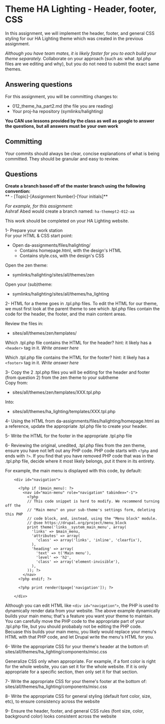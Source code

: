 # Theme HA Lighting - Header, footer, CSS  
In this assignment, we will implement the header, footer, and general CSS styling for our HA Lighting theme which was created in the previous assignment.  

*Although you have team mates, it is likely faster for you to each build your theme separately.* Collaborate on your approach (such as: what .tpl.php files are we editing and why), but you do not need to submit the exact same themes.  

## Answering questions  
For this assignment, you will be committing changes to:  
- 012_theme_ha_part2.md (the file you are reading)  
- Your proj-ha repository (symlinks/halighting)  

**You CAN use lessons provided by the class as well as google to answer the questions, but all answers must be your own work**    

## Committing  
Your commits should always be clear, concise explanations of what is being committed. They should be granular and easy to review.  

## Questions  
**Create a branch based off of the master branch using the following convention:**    
** - [Topic]-[Assignment Number]-[Your initials]**    

*For example, for this assignment:*    
Ashraf Abed would create a branch named: ```ha-themept2-012-aa```  

This work should be completed on your HA Lighting website.  

1- Prepare your work station  
For your HTML & CSS start point:  
- Open da-assignments/files/halighting/   
  - Contains homepage.html, with the design's HTML  
  - Contains style.css, with the design's CSS  

Open the zen theme:  
- symlinks/halighting/sites/all/themes/zen  

Open your (sub)theme:  
- symlinks/halighting/sites/all/themes/ha_lighting  

2- HTML for a theme goes in .tpl.php files. To edit the HTML for our theme, we must first look at the parent theme to see which .tpl.php files contain the code for the header, the footer, and the main content areas.  

Review the files in:  
  - sites/all/themes/zen/templates/  

Which .tpl.php file contains the HTML for the header? hint: it likely has a ```<header>``` tag in it. *Write answer here*  

Which .tpl.php file contains the HTML for the footer? hint: it likely has a ```<footer>``` tag in it. *Write answer here*  

3- Copy the 2 .tpl.php files you will be editing for the header and footer (from question 2) from the zen theme to your subtheme  
Copy from:  
  - sites/all/themes/zen/templates/XXX.tpl.php  

Into:  
  - sites/all/themes/ha_lighting/templates/XXX.tpl.php  

4- Using the HTML from da-assignments/files/halighting/homepage.html as a reference, update the appropriate .tpl.php file to create your header.  

5- Write the HTML for the footer in the appropriate .tpl.php file  

6- Reviewing the original, unedited, .tpl.php files from the zen theme, ensure you have not left out any PHP code. PHP code starts with ```<?php``` and ends with ```?>```. If you find that you have removed PHP code that was in the .tpl.php file, decide where it most likely belongs, put it there in its entirety.   

For example, the main menu is displayed with this code, by default:  
```  
    <div id="navigation">  

      <?php if ($main_menu): ?>  
        <nav id="main-menu" role="navigation" tabindex="-1">  
          <?php  
          // This code snippet is hard to modify. We recommend turning off the  
          // "Main menu" on your sub-theme's settings form, deleting this PHP  
          // code block, and, instead, using the "Menu block" module.  
          // @see https://drupal.org/project/menu_block  
          print theme('links__system_main_menu', array(  
            'links' => $main_menu,  
            'attributes' => array(  
              'class' => array('links', 'inline', 'clearfix'),  
            ),  
            'heading' => array(  
              'text' => t('Main menu'),  
              'level' => 'h2',  
              'class' => array('element-invisible'),  
            ),  
          )); ?>  
        </nav>  
      <?php endif; ?>  

      <?php print render($page['navigation']); ?>  

    </div>  
```  

Although you can edit HTML like ```<div id="navigation">```, the PHP is used to dynamically render data from your website. The above example dynamically builds your main menu; that's a feature you want your theme to maintain. You can carefully move the PHP code to the appropriate part of your .tpl.php file, but you should probabaly not be editing the PHP code. Becuase this builds your main menu, you likely would replace your menu's HTML with that PHP code, and let Drupal write the menu's HTML for you.  

6- Write the appropriate CSS for your theme's header at the bottom of:  
sites/all/themes/ha_lighting/components/misc.css  

Generalize CSS only when appropriate. For example, if a font color is right for the whole website, you can set it for the whole website. If it is only appropriate for a specific section, then only set it for that section.  

7- Write the appropriate CSS for your theme's footer at the bottom of:  
sites/all/themes/ha_lighting/components/misc.css  

8- Write the appropriate CSS for general styling (default font color, size, etc), to ensure consistency across the website  

9- Ensure the header, footer, and general CSS rules (font size, color, background color) looks consistent across the website  
